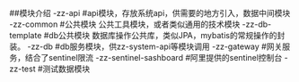 ##模块介绍
-zz-api #api模块，存放系统api，供需要的地方引入，数据中间模块
-zz-common #公共模块 公共工具模块，或者类似通用的技术模块
-zz-db-template #db公共模块 数据库操作公共库，类似JPA，mybatis的常规操作的封装。
-zz-db #db服务模块，供zz-system-api等模块调用
-zz-gateway #网关服务，结合了sentinel限流
-zz-sentinel-sashboard #阿里提供的sentinel控制台
-zz-test #测试数据模块